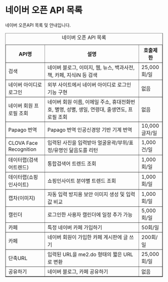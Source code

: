 # 네이버 오픈 API 목록

<html lang="ko">
<head>
    <title>NAVER Developers - API 소개</title>
</head>
<body>
<div class="con">
    <p class="p_desc">
    네이버 오픈API 목록 및 안내입니다.
    </p>
    <table border="1" class="tbl_h">
        <caption><span class="blind">네이버 오픈 API 목록</span></caption>
        <colgroup>
            <col style="width:25%">
            <col>
            <col style="width:15%">
        </colgrpup>
        <thead>
        <tr>
            <th>API명</th>
            <th>설명</th>
            <th>호출제한</th>
        </tr>
        </thead>
        <tbody>
        <tr>
            <td class="left">검색</td>
            <td class="left">네이버 블로그, 이미지, 웹, 뉴스, 백과사전, 책, 카페, 지식iN 등 검색</td>
            <td class="left">25,000회/일</td>
        </tr>
        <tr>
            <td class="left">네이버 아이디로 로그인</td>
            <td class="left">외부 사이트에서 네이버 아이디로 로그인 기능 구현</td>
            <td class="left">없음</td>
        </tr>
        <tr>
            <td class="left">네이버 회원 프로필 조회</td>
            <td class="left">네이버 회원 이름, 이메일 주소, 휴대전화번호, 별명, 성별, 생일, 연령대, 출생연도, 프로필 조회</td>
            <td class="left">없음</td>
        </tr>
        <tr>
            <td class="left">Papago 번역</td>
            <td class="left">Papago 번역 인공신경망 기반 기계 번역</td>
            <td class="left">10,000글자/일</td>
        </tr>
        <tr>
            <td class="left">CLOVA Face Recognition</td>
            <td class="left">입력된 사진을 입력받아 얼굴윤곽/부위/표정/유명인 닮음도를 리턴</td>
            <td class="left">1,000건/일</td>
        </tr>
        <tr>
            <td class="left">데이터랩(검색어트렌드)</td>
            <td class="left">통합검색어 트렌드 조회	</td>
            <td class="left">1,000회/일</td>
        </tr>
        <tr>
            <td class="left">데이터랩(쇼핑인사이트)</td>
            <td class="left">쇼핑인사이트 분야별 트렌드 조회	</td>
            <td class="left">1,000회/일</td>
        </tr>
        <tr>
            <td class="left">캡차(이미지)</td>
            <td class="left">자동 입력 방지용 보안 이미지 생성 및 입력값 비교</td>
            <td class="left">1,000회/일</td>
        </tr>
        <tr>
            <td class="left">캘린더</td>
            <td class="left">로그인한 사용자 캘린더에 일정 추가 가능</td>
            <td class="left">5,000회/일</td>
        </tr>
        <tr>
            <td class="left">카페</td>
            <td class="left">특정 네이버 카페 가입하기</td>
            <td class="left">50회/일</td>
        </tr>
        <tr>
            <td class="left">카페</td>
            <td class="left">네이버 회원이 가입한 카페 게시판에 글 쓰기</td>
            <td class="left">200회/일</td>
        </tr>
        <tr>
            <td class="left">단축URL</td>
            <td class="left">입력된 URL을 me2.do 형태의 짧은 URL로 변환</td>
            <td class="left">25,000회/일</td>
        </tr>
        <tr>
            <td class="left">공유하기</td>
            <td class="left">네이버 블로그, 카페 공유하기</td>
            <td class="left">없음</td>
        </tr>
        </tbody>
    </table>
</div>
</body>
</html>